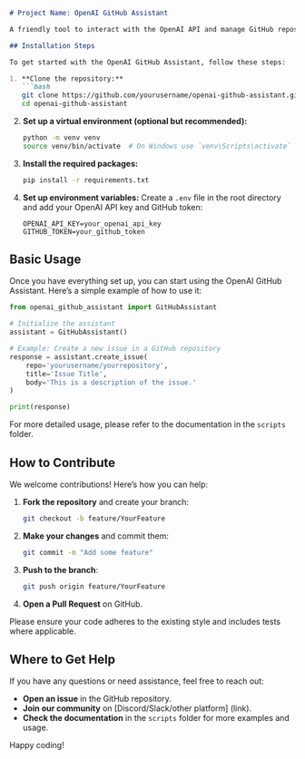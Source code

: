 ```markdown
# Project Name: OpenAI GitHub Assistant

A friendly tool to interact with the OpenAI API and manage GitHub repositories seamlessly.

## Installation Steps

To get started with the OpenAI GitHub Assistant, follow these steps:

1. **Clone the repository:**
   ```bash
   git clone https://github.com/yourusername/openai-github-assistant.git
   cd openai-github-assistant
   ```

2. **Set up a virtual environment (optional but recommended):**
   ```bash
   python -m venv venv
   source venv/bin/activate  # On Windows use `venv\Scripts\activate`
   ```

3. **Install the required packages:**
   ```bash
   pip install -r requirements.txt
   ```

4. **Set up environment variables:**
   Create a `.env` file in the root directory and add your OpenAI API key and GitHub token:
   ```
   OPENAI_API_KEY=your_openai_api_key
   GITHUB_TOKEN=your_github_token
   ```

## Basic Usage

Once you have everything set up, you can start using the OpenAI GitHub Assistant. Here’s a simple example of how to use it:

```python
from openai_github_assistant import GitHubAssistant

# Initialize the assistant
assistant = GitHubAssistant()

# Example: Create a new issue in a GitHub repository
response = assistant.create_issue(
    repo='yourusername/yourrepository',
    title='Issue Title',
    body='This is a description of the issue.'
)

print(response)
```

For more detailed usage, please refer to the documentation in the `scripts` folder.

## How to Contribute

We welcome contributions! Here’s how you can help:

1. **Fork the repository** and create your branch:
   ```bash
   git checkout -b feature/YourFeature
   ```

2. **Make your changes** and commit them:
   ```bash
   git commit -m "Add some feature"
   ```

3. **Push to the branch**:
   ```bash
   git push origin feature/YourFeature
   ```

4. **Open a Pull Request** on GitHub.

Please ensure your code adheres to the existing style and includes tests where applicable.

## Where to Get Help

If you have any questions or need assistance, feel free to reach out:

- **Open an issue** in the GitHub repository.
- **Join our community** on [Discord/Slack/other platform] (link).
- **Check the documentation** in the `scripts` folder for more examples and usage.

Happy coding!
```